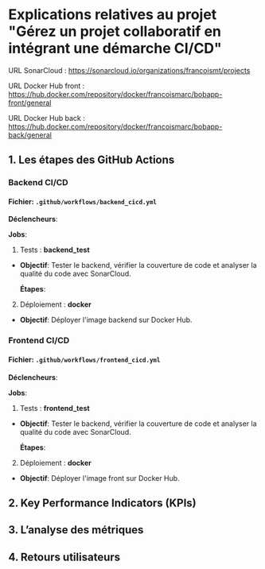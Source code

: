 # Explications relatives au projet "Gérez un projet collaboratif en intégrant une démarche CI/CD"

URL SonarCloud : https://sonarcloud.io/organizations/francoismt/projects

URL Docker Hub front : https://hub.docker.com/repository/docker/francoismarc/bobapp-front/general

URL Docker Hub back : https://hub.docker.com/repository/docker/francoismarc/bobapp-back/general

## 1. Les étapes des GitHub Actions

### Backend CI/CD

#### Fichier: `.github/workflows/backend_cicd.yml`

**Déclencheurs**:

**Jobs**:

 1. Tests :  **backend_test**

- **Objectif**: Tester le backend, vérifier la couverture de code et analyser la qualité du code avec SonarCloud.

   **Étapes**:
   
 2. Déploiement : **docker**
- **Objectif**: Déployer l'image backend sur Docker Hub.

### Frontend CI/CD

#### Fichier: `.github/workflows/frontend_cicd.yml`

**Déclencheurs**:

**Jobs**:

 1. Tests :  **frontend_test**
- **Objectif**: Tester le backend, vérifier la couverture de code et analyser la qualité du code avec SonarCloud.

  **Étapes**:
   
 2. Déploiement : **docker**
- **Objectif**: Déployer l'image front sur Docker Hub.

## 2. Key Performance Indicators (KPIs)

## 3. L’analyse des métriques 

## 4. Retours utilisateurs
